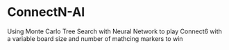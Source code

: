 # ConnectN-AI
Using Monte Carlo Tree Search with Neural Network to play Connect6 with a variable board size and number of mathcing markers to win
